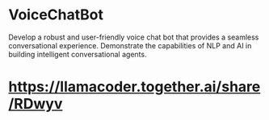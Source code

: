 # VoiceChatBot

Develop a robust and user-friendly voice chat bot that provides a seamless conversational experience.
Demonstrate the capabilities of NLP and AI in building intelligent conversational agents.

# https://llamacoder.together.ai/share/RDwyv
